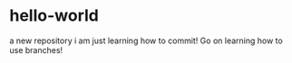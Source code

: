 # hello-world
a new repository
i am just learning how to commit!
Go on learning how to use branches!
